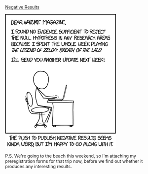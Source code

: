 [Negative Results](https://xkcd.com/2020)

![Negative Results](./random_comic.png)

P.S. We're going to the beach this weekend, so I'm attaching my preregistration forms for that trip now, before we find out whether it produces any interesting results.

